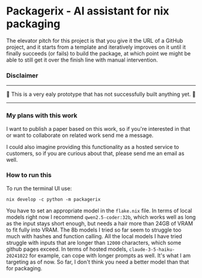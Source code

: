 # Packagerix - AI assistant for nix packaging

The elevator pitch for this project is that you give it the URL of a GitHub project,
and it starts from a template and iteratively improves on it until it finally succeeds (or fails)
to build the package, at which point we might be able to still get it over the finish line with manual intervention.

### Disclaimer

---

🚧 This is a very ealy prototype that has not successfully built anything yet. 🚧

---

### My plans with this work

I want to publish a paper based on this work, so if you're interested in that or want to collaborate on related work send me a message.

I could also imagine providing this functionality as a hosted service to customers, so if you are curious about that, please send me an email as well.

### How to run this

To run the terminal UI use:
```
nix develop -c python -m packagerix
```

You have to set an appropriate model in the `flake.nix` file.
In terms of local models right now I recommend `qwen2.5-coder:32b`, which works well as long as the input stays short enough, but needs a hair more than 24GB of VRAM to fit fully into VRAM. The 8b models I tried so far seem to struggle too much with hashes and function calling.
All the local models I have tried struggle with inputs that are longer than `12000` characters, which some github pages exceed.
In terms of hosted models, `claude-3-5-haiku-20241022` for example, can cope with longer prompts as well.
It's what I am targeting as of now. So far, I don't think you need a better model than that for packaging.
